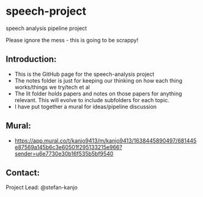 # speech-project
speech analysis pipeline project

Please ignore the mess - this is going to be scrappy!

## Introduction:
- This is the GitHub page for the speech-analysis project
- The notes folder is just for keeping our thinking on how each thing works/things we try/tech et al
- The lit folder holds papers and notes on those papers for anything relevant. This will evolve to include subfolders for each topic.
- I have put together a mural for ideas/pipeline discussion

## Mural:
- https://app.mural.co/t/kanjo9413/m/kanjo9413/1638445890497/681445e87569a145b6c3e60501f295133215e966?sender=u6e7730e30b16f535b5bf9540

## Contact:
Project Lead: @stefan-kanjo
